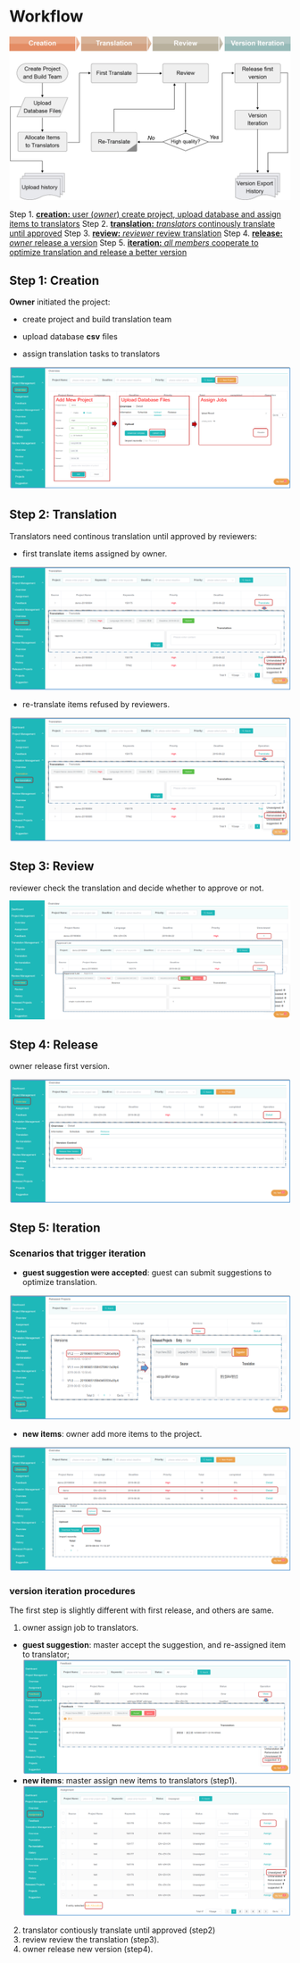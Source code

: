 # Workflow
 
![](/assets/Trantrace_workflow.jpg)

Step 1. [**creation:** user (_owner_) create project, upload database and assign items to translators](#create)
Step 2. [**translation:** _translators_ continously translate until approved](#translate)
Step 3. [**review:** _reviewer_ review translation](#review)
Step 4. [**release:** _owner_ release a version](#release)
Step 5. [**iteration:** _all members_ cooperate to optimize translation and release a better version](#iterative)
 

## Step 1: Creation 

<span id='create'></span>

**Owner** initiated the project:

- create project and build translation team

- upload database **csv** files

- assign translation tasks to translators

![](/assets/step1_creation.png)

## Step 2: Translation

<span id='translate'></span>

Translators need continous translation until approved by reviewers:

- first translate items assigned by owner.

![](/assets/translation_management.translation.png)

- re-translate items refused by reviewers.

![](/assets/translation_management.retranslation.png)


## Step 3: Review

<span id='review'></span>

reviewer check the translation and decide whether to approve or not.

![](/assets/step3_review.png)

## Step 4: Release

<span id='release'></span>

owner release first version.

![](/assets/step4_release.png)

## Step 5: Iteration

<span id='iteration'></span>

### Scenarios that trigger iteration

- **guest suggestion were accepted**: guest can submit suggestions to optimize translation.

![](/assets/suggestion.png)

- **new items**: owner add more items to the project.

![](/assets/step5_upload.png)


### version iteration procedures

The first step is slightly different with first release, and others are same.

1. owner assign job to translators. 
  - **guest suggestion**: master accept the suggestion, and re-assigned item to translator;
![](/assets/project_management.feedback.png)
  - **new items**: master assign new items to translators (step1).
  ![](/assets/project_management.assignment.png)
2. translator contiously translate until approved (step2)
3. review review the translation (step3).
4. owner release new version (step4).











